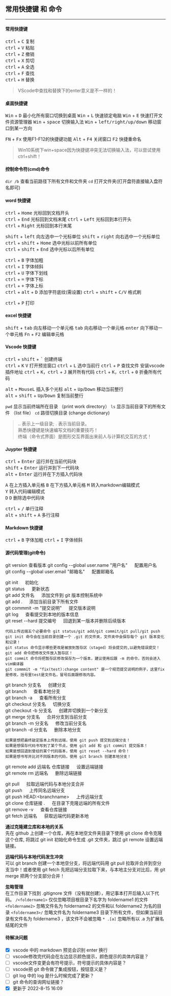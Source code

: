 ## 常用快捷键 和 命令
---
#### 常用快捷键

<kbd>ctrl</kbd> + <kbd>C</kbd> 复制  
<kbd>ctrl</kbd> + <kbd>V</kbd> 粘贴  
<kbd>ctrl</kbd> + <kbd>Z</kbd> 撤销  
<kbd>ctrl</kbd> + <kbd>X</kbd> 剪切  
<kbd>ctrl</kbd> + <kbd>A</kbd> 全选  
<kbd>ctrl</kbd> + <kbd>F</kbd> 查找  
<kbd>ctrl</kbd> + <kbd>H</kbd> 替换  
> VScode中查找和替换下的enter意义是不一样的！  

#### 桌面快捷键

<kbd>Win</kbd> + <kbd>D</kbd> 最小化所有窗口切换到桌面
<kbd>Win</kbd> + <kbd>L</kbd> 快速锁定电脑
<kbd>Win</kbd> + <kbd>E</kbd> 快速打开文件资源管理器 
<kbd>Win</kbd> + <kbd>space</kbd> 切换输入法
<kbd>Win</kbd> + <kbd>left/right/up/down</kbd> 移动窗口到某一方向   

<kbd>FN</kbd> + <kbd>Fx</kbd> 使用F1-F12的快捷键功能
<kbd>Alt</kbd> + <kbd>F4</kbd> 关闭窗口 
<kbd>F2</kbd> 快捷重命名

> Win10系统下win+space因为快捷键冲突无法切换输入法，可以尝试使用ctrl+shift！

#### 控制命令符(cmd)命令
`dir /b` 查看当前路径下所有文件和文件夹
`cd` 打开文件夹(打开盘符直接输入盘符名即可)

#### word 快捷键

<kbd>ctrl</kbd> + <kbd>Home</kbd> 光标回到文档开头  
<kbd>ctrl</kbd> + <kbd>End</kbd> 光标回到文档末尾 
<kbd>ctrl</kbd> + <kbd>Left</kbd> 光标回到本行开头  
<kbd>ctrl</kbd> + <kbd>Right</kbd> 光标回到本行末尾 

<kbd>shift</kbd> + <kbd>left</kbd> 向左选中一个光标单位
<kbd>shift</kbd> + <kbd>right</kbd> 向右选中一个光标单位   
<kbd>ctrl</kbd> + <kbd>shift</kbd> + <kbd>Home</kbd> 选中光标以前所有单位  
<kbd>ctrl</kbd> + <kbd>shift</kbd> + <kbd>End</kbd> 选中光标以后所有单位  

  
<kbd>ctrl</kbd> + <kbd>B</kbd> 字体加粗  
<kbd>ctrl</kbd> + <kbd>I</kbd> 字体倾斜  
<kbd>ctrl</kbd> + <kbd>U</kbd> 字体下划线  
<kbd>ctrl</kbd> + <kbd>=</kbd> 字体下标  
<kbd>ctrl</kbd> + <kbd>+</kbd> 字体上标  
<kbd>ctrl</kbd> + <kbd>alt</kbd> + <kbd>D</kbd> 添加字符底纹(需设置)
<kbd>ctrl</kbd> + <kbd>shift</kbd> + <kbd>C/V</kbd> 格式刷  

<kbd>ctrl</kbd> + <kbd>P</kbd> 打印

#### excel 快捷键
<kbd>shift</kbd> + <kbd>tab</kbd> 向左移动一个单元格
<kbd>tab</kbd> 向右移动一个单元格
<kbd>enter</kbd> 向下移动一个单元格
<kbd>Fn</kbd> + <kbd>F2</kbd> 编辑单元格

#### Vscode 快捷键

<kbd>ctrl</kbd> + <kbd>shift</kbd> + <kbd>`</kbd> 创建终端  
<kbd>ctrl</kbd> + <kbd>K</kbd> <kbd>V</kbd> 打开预览窗口
<kbd>ctrl</kbd> + <kbd>L</kbd> 选中当前行
<kbd>ctrl</kbd> + <kbd>P</kbd> 查找文件 安装vscode插件地址 
<kbd>ctrl</kbd> + <kbd>K</kbd>，<kbd>ctrl</kbd> + <kbd>J</kbd> 展开所有代码
<kbd>ctrl</kbd> + <kbd>K</kbd>，<kbd>ctrl</kbd> + <kbd>0</kbd> 折叠所有代码 

<kbd>alt</kbd> + <kbd>MouseL</kbd> 插入多个光标
<kbd>alt</kbd> + <kbd>Up</kbd>/<kbd>Down</kbd> 移动当前整行      
<kbd>alt</kbd> + <kbd>shift</kbd> + <kbd>Up</kbd>/<kbd>Down</kbd> 复制当前整行

`pwd` 显示当前终端所在目录  （print work directory）
`ls` 显示当前目录下的所有文件 （list file） 
`cd` 路径切换目录 (change dictionary)  

> .. 表示上一级目录; .  表示当前目录。  
> 熟悉快捷键是快速编写文档的重要技巧！  
> 终端（命令式界面）是图形交互界面出来前人与计算机交互的方式！ 

#### Juypter 快捷键

<kbd>ctrl</kbd> + <kbd>Enter</kbd> 运行并在当前代码块  
<kbd>shift</kbd> + <kbd>Enter</kbd> 运行并到下一代码块  
<kbd>alt</kbd> + <kbd>Enter</kbd> 运行并在下方插入代码块  

<kbd>A</kbd> 在上方插入单元格 
<kbd>B</kbd> 在下方插入单元格 
<kbd>M</kbd> 转入markdown编辑模式   
<kbd>Y</kbd>   转入代码编辑模式    
<kbd>D</kbd> <kbd>D</kbd> 删除选中代码块  

<kbd>ctrl</kbd> + <kbd>/</kbd> 单行注释   
<kbd>alt</kbd> + <kbd>shift</kbd> + <kbd>A</kbd> 多行注释    
 


#### Markdown 快捷键
<kbd>ctrl</kbd> + <kbd>B</kbd> 字体加粗
<kbd>ctrl</kbd> + <kbd>I</kbd> 字体倾斜
 
#### 源代码管理(git命令)

git version  查看版本
git config --global user.name "用户名" &emsp; 配置用户名  
git config --global user.email "邮箱名" &emsp; 配置邮箱名  

git init &emsp; 初始化  
git status &emsp; 更新状态  
git add 文件名 &emsp; 添加文件到 git 版本控制系统中  
git add .  &emsp; 添加当前目录下所有文件  
git commmit -m "提交说明" &emsp; 提交版本说明  
git log  &emsp; 查看提交到本地的版本信息  
git reset --hard 提交编号 &emsp; 回退到某一版本并删除后续版本  
```
代码上传远端五个必要命令 git status/git add/git commit/git pull/git push 
git init 命令会在当前目录创建一个 .git 的文件夹，文件夹中会保存每个 git 版本变化和记录！   
git status 命令显示哪些更改是被放到暂存区（staged）将会提交的,以避免错误提交！  
git add 命令把修改文件放入暂存区！
git commit 命令将把暂存区修改保存为一个版本，建议使用后跟 -m 的命令，否则会进入vim编译器    
git commmit -m "fix(test):change content" 是一个规范提交说明的例子，这里fix是修改，括号里test是文件名，冒号后面跟修改内容。 
```
git branch 分支名 &emsp; 创建分支  
git branch &emsp; 查看本地分支  
git branch -a &emsp; 查看所有分支  
git checkout 分支名 &emsp; 切换分支  
git checkout -b 分支名 &emsp; 创建并切换到一个新分支  
git merge 分支名 &emsp; 合并分支到当前分支  
git branch -m 分支名 &emsp;  修改当前分支名  
git branch -d 分支名 &emsp;  删除本地分支  
```
如果是想把最终敲定版本上传到远端，使用 git push 提交到远端分支！  
如果是想保存代码书写到了某个节点，使用 git add 和 git commit 提交版本！  
如果是想回退到曾经的某个代码版本，使用 git reset --hard 命令！  
如果是想书写并比对不同版本的代码，使用 git branch 创建本地分支！  
```

git remote add 远端名 仓库链接 &emsp;  设置远端链接  
git remote rm 远端名 &emsp; 删除远端链接  

git pull &emsp; 拉取远端代码与本地分支合并  
git push &emsp; 上传同名远端分支  
git push HEAD:\<branchname> &emsp; 上传远端分支  
git clone 仓库链接 . &emsp; 在目录下克隆远端的所有文件  
git remove -v &emsp; 查看仓库链接  
git fetch 远端名 &emsp; 获取远端代码更新本地  

**通过克隆建立库和本地的关系**  
先在 github 上创建一个仓库，再在本地空文件夹目录下使用 git clone 命令克隆这个仓库, 将跳过 git init 初始化命令生成 .git 文件夹，跳过 git remote 设置远端链接。  

**远端代码与本地代码发生冲突**  
可以 git branch 创建一个本地空分支，将远端代码用 git pull 拉取并合并到空分支当中！或者使用 git fetch 先把远端分支拉取下来，与本地主分支对比后，用 git merge 把两个分支部分合并！  
 
**忽略管理**  
在工作目录下找到 .gitignore 文件（没有就创建），用记事本打开后输入以下代码。
`/<foldername1>` 仅仅忽略项目根目录下名字为 foldername1 的文件 
`<foldername2>` 忽略文件名为 foldername2 的文件和以 foldername2 为名的目录 
`<foldername3>/` 忽略文件名为 foldername3 目录下所有文件，但如果当前目录有文件名为 foldername3 ，该文件不会被忽略
`* .[a]` 忽略所有以 .a 为扩展名结尾的文件



#### 待解决问题
- [x] vscode 中的 markdown 预览会识别 enter 换行
- [ ] vscode修改完代码会在左边显示颜色提示，颜色提示的具体内容是？
- [ ] vscode文件变更会有符号提示，符号提示的具体内容是？
- [ ] vscode把 git 命令做了集成按钮，按钮意义是？ 
- [ ] git log 中的 log 是什么时候完成了更新？
- [ ] git 命令的查询网址链接？
- [x] 更新于 2022-8-15 16:09